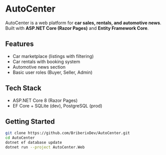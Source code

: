 # AutoCenter

AutoCenter is a web platform for **car sales, rentals, and automotive news**.  
Built with **ASP.NET Core (Razor Pages)** and **Entity Framework Core**.

## Features
- Car marketplace (listings with filtering)  
- Car rentals with booking system  
- Automotive news section  
- Basic user roles (Buyer, Seller, Admin)  

## Tech Stack
- ASP.NET Core 8 (Razor Pages)  
- EF Core + SQLite (dev), PostgreSQL (prod)  

## Getting Started
```bash
git clone https://github.com/BriberixDev/AutoCenter.git
cd AutoCenter
dotnet ef database update
dotnet run --project AutoCenter.Web
